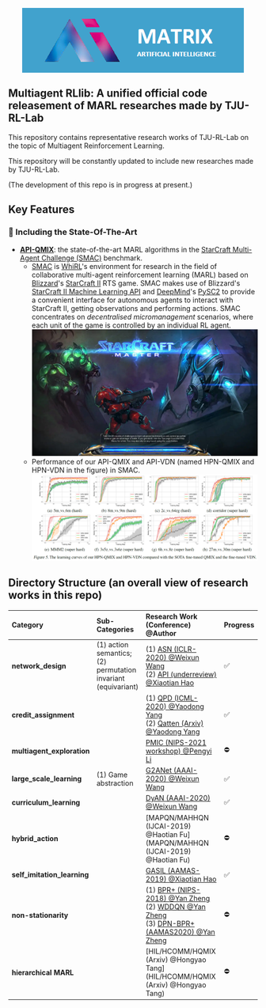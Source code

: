 <p align="center"><img align="center" src="assets/logo.png" alt="logo" style="zoom:100%;" ></p>



## Multiagent RLlib: A unified official code releasement of MARL researches made by TJU-RL-Lab

This repository contains representative research works of TJU-RL-Lab on the topic of Multiagent Reinforcement Learning.

This repository will be constantly updated to include new researches made by TJU-RL-Lab.  

(The development of this repo is in progress at present.)



## Key Features

### :rocket: Including the State-Of-The-Art

- **[API-QMIX](https://arxiv.org/pdf/2203.05285.pdf)**: the state-of-the-art MARL algorithms in the [StarCraft Multi-Agent Challenge (SMAC)](https://github.com/oxwhirl/smac) benchmark. 
  - [SMAC](https://github.com/oxwhirl/smac) is [WhiRL](http://whirl.cs.ox.ac.uk/)'s environment for research in the field of collaborative multi-agent reinforcement learning (MARL) based on [Blizzard](http://blizzard.com/)'s [StarCraft II](https://en.wikipedia.org/wiki/StarCraft_II:_Wings_of_Liberty) RTS game. SMAC makes use of Blizzard's [StarCraft II Machine Learning API](https://github.com/Blizzard/s2client-proto) and [DeepMind](https://deepmind.com/)'s [PySC2](https://github.com/deepmind/pysc2) to provide a convenient interface for autonomous agents to interact with StarCraft II, getting observations and performing actions. SMAC concentrates on *decentralised micromanagement* scenarios, where each unit of the game is controlled by an individual RL agent.<img src="./assets/smac.webp" alt="SMAC" style="zoom:70%;" />
  - Performance of our API-QMIX and API-VDN (named HPN-QMIX and HPN-VDN in the figure) in SMAC.<img src="./assets/SMAC-performance.png" />



## Directory Structure (an overall view of research works in this repo)

| Category          | Sub-Categories                                   | Research Work (Conference) @Author | Progress |
| :-------------------------- | :---------------------------------------------------------- | :----------------------------------- | ------------------------------------ |
| **network_design**          | (1) action semantics; <br />(2) permutation invariant (equivariant) | (1) [ASN (ICLR-2020) @Weixun Wang](https://openreview.net/forum?id=ryg48p4tPH)<br />(2) [API (underreview) @Xiaotian Hao](https://arxiv.org/pdf/2203.05285.pdf) | :white_check_mark: |
| **credit_assignment**       |                                                             | (1) [QPD (ICML-2020) @Yaodong Yang](http://proceedings.mlr.press/v119/yang20d/yang20d.pdf)<br />(2) [Qatten (Arxiv) @Yaodong Yang](https://arxiv.org/abs/2002.03939) | :white_check_mark: |
| **multiagent_exploration**  |                                                             | [PMIC (NIPS-2021 workshop) @Pengyi Li](https://www.cooperativeai.com/neurips-2021/workshop-papers) | :no_entry:           |
| **large_scale_learning**    | (1) Game abstraction                                        | [G2ANet (AAAI-2020) @Weixun Wang](https://ojs.aaai.org/index.php/AAAI/article/view/6211) | :white_check_mark: |
| **curriculum_learning**     |                                                             | [DyAN (AAAI-2020) @Weixun Wang](https://ojs.aaai.org/index.php/AAAI/article/view/6221) | :white_check_mark:  |
| **hybrid_action**           |                                                             | [MAPQN/MAHHQN (IJCAI-2019) @Haotian Fu](MAPQN/MAHHQN (IJCAI-2019) @Haotian Fu) | :no_entry:                |
| **self_imitation_learning** |                                                             | [GASIL (AAMAS-2019) @Xiaotian Hao](https://www.ifaamas.org/Proceedings/aamas2019/pdfs/p1315.pdf) | :white_check_mark: |
| **non-stationarity**       |                              | (1) [BPR+ (NIPS-2018) @Yan Zheng](https://proceedings.neurips.cc/paper/2018/file/85422afb467e9456013a2a51d4dff702-Paper.pdf)<br />(2) [WDDQN  @Yan Zheng](https://arxiv.org/abs/1802.08534) <br />(3) [DPN-BPR+ (AAMAS2020) @Yan Zheng](https://link.springer.com/article/10.1007/s10458-020-09480-9) | :no_entry: |
| **hierarchical MARL**      |                                                        | [HIL/HCOMM/HQMIX (Arxiv) @Hongyao Tang](HIL/HCOMM/HQMIX (Arxiv) @Hongyao Tang) | :no_entry: |

